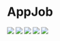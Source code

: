 <html>

<body>
    <h1>AppJob</h1>
<!--     <a href="https://www.youtube.com/watch?v=1tFVpHS7At0"> Watch My app vid!! </a> -->
<!--     <img src="https://raw.githubusercontent.com/fadi559/Appjob/main/src/Images/backIcon.png" /> -->
    <img src="https://github.com/fadi559/Appjob/blob/808d9497d4a313a76d836a55a7085fbef3d12350/src/Images/Simulator.1M.png" />
     <img src="https://github.com/fadi559/Appjob/blob/d8e241f9549018d2efd4eb14ca75d79bf8c40cdd/src/Images/Simulator.2.png" />
     <img src="https://github.com/fadi559/Appjob/blob/d8e241f9549018d2efd4eb14ca75d79bf8c40cdd/src/Images/Simulator3.png" />
     <img src="https://github.com/fadi559/Appjob/blob/d8e241f9549018d2efd4eb14ca75d79bf8c40cdd/src/Images/Simulator4.png" />
     <img src="https://github.com/fadi559/Appjob/blob/d8e241f9549018d2efd4eb14ca75d79bf8c40cdd/src/Images/Simulator5.png" />
</body>

</html>
